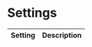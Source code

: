 # Settings



| Setting             | Description                                                                                  |
|---------------------|----------------------------------------------------------------------------------------------|
